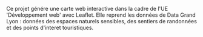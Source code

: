 Ce projet génére une carte web interactive dans la cadre de l'UE 'Développement web' avec Leaflet. 
Elle reprend les données de Data Grand Lyon : données des espaces naturels sensibles, des sentiers de randonnées et des points d'interet touristiques. 
